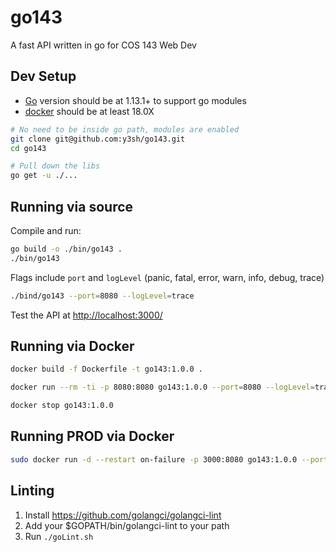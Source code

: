 # go143

A fast API written in go for COS 143 Web Dev

## Dev Setup

* [Go](https://golang.org/dl/) version should be at 1.13.1+ to support go modules
* [docker](https://docs.docker.com/docker-for-mac/) should be at least 18.0X

```sh
# No need to be inside go path, modules are enabled
git clone git@github.com:y3sh/go143.git
cd go143

# Pull down the libs
go get -u ./... 
```

## Running via source

Compile and run:

```sh
go build -o ./bin/go143 .
./bin/go143
```

Flags include `port` and `logLevel` (panic, fatal, error, warn, info, debug, trace)
```sh
./bind/go143 --port=8080 --logLevel=trace
```

Test the API at [http://localhost:3000/](http://localhost:3000/)

## Running via Docker

```sh
docker build -f Dockerfile -t go143:1.0.0 .

docker run --rm -ti -p 8080:8080 go143:1.0.0 --port=8080 --logLevel=trace

docker stop go143:1.0.0
```

## Running PROD via Docker

```sh
sudo docker run -d --restart on-failure -p 3000:8080 go143:1.0.0 --port=8080 --logLevel=info
```

## Linting

1. Install https://github.com/golangci/golangci-lint
2. Add your $GOPATH/bin/golangci-lint to your path
3. Run `./goLint.sh`

